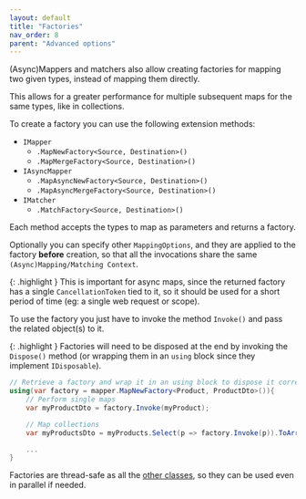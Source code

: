 ```yaml
---
layout: default
title: "Factories"
nav_order: 8
parent: "Advanced options"
---
```


(Async)Mappers and matchers also allow creating factories for mapping two given types, instead of mapping them directly.

This allows for a greater performance for multiple subsequent maps for the same types, like in collections.

To create a factory you can use the following extension methods:

- `IMapper`
  - `.MapNewFactory<Source, Destination>()`
  - `.MapMergeFactory<Source, Destination>()`
- `IAsyncMapper`
  - `.MapAsyncNewFactory<Source, Destination>()`
  - `.MapAsyncMergeFactory<Source, Destination>()`
- `IMatcher`
  - `.MatchFactory<Source, Destination>()`

Each method accepts the types to map as parameters and returns a factory.

Optionally you can specify other `MappingOptions`, and they are applied to the factory **before** creation, so that all the invocations share the same `(Async)Mapping/Matching Context`.

{: .highlight }
This is important for async maps, since the returned factory has a single `CancellationToken` tied to it, so it should be used for a short period of time (eg: a single web request or scope).

To use the factory you just have to invoke the method `Invoke()` and pass the related object(s) to it.

{: .highlight }
Factories will need to be disposed at the end by invoking the `Dispose()` method (or wrapping them in an `using` block since they implement `IDisposable`).

```csharp
// Retrieve a factory and wrap it in an using block to dispose it correctly after use
using(var factory = mapper.MapNewFactory<Product, ProductDto>()){
    // Perform single maps
    var myProductDto = factory.Invoke(myProduct);

    // Map collections
    var myProductsDto = myProducts.Select(p => factory.Invoke(p)).ToArray();

    ...
}
```

Factories are thread-safe as all the [other classes](/advanced-options/thread-safety), so they can be used even in parallel if needed.